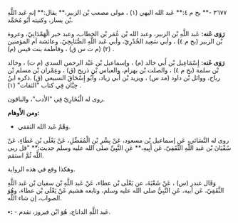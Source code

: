 ٣٦٧٧ -** بخ م ٤:** عَبد الله البهي (١) ، مولى مصعب بْن الزبير،** يقال:** إنه عَبد اللَّهِ بْن يسار، وكنيته أَبُو مُحَمَّد.

**رَوَى عَنه:** عَبد اللَّهِ بْن الزبير، وعبد الله بْن عُمَر بْن الخطاب، وعبد خير الْهَمْدَانِيّ، وعروة بْن الزبير (بخ م ٤) ، وأبي سَعِيد الخُدْرِيّ، وأبي عَبد اللَّهِ الصُّنَابِحِيّ، وعائشة أم المؤمنين (٢) (م ت س ق) ، وفاطمة بنت قيس (م) .

**رَوَى عَنه:** إِسْمَاعِيل بْن أَبي خالد (م) ، وإسماعيل بْن عَبْد الرحمن السدي (م ت) ، وخالد بْن سلمة (بخ م ٤) ، والصلت بْن بهرام، والعباس بْن ذريح (ق) ، وعِمْران بْن مسلم بْن رباح، ووائل بْن داود (مد س) ، ويزيد بْن أَبي زياد، وأَبُو إِسْحَاقَ السبيعي (ق) .ذكره ابنُ حِبَّان فِي كتاب "الثقات" (١) .

روى له الْبُخَارِيّ فِي "الأدب"، والباقون.

**ومن الأَوهام:**

- وَهْمٌ عَبد الله الثقفي.

روى له النَّسَائي، عَنِ إسماعيل بْن مسعود، عَنْ بِشْرِ بْنِ الْمُفَضِّلِ، عَنْ يَعْلَى بْنِ عَطَاءٍ، عَنْ سُفْيَانَ بْن عَبد اللَّهِ الثَّقَفِيّ، عَن أَبِيهِ،** عَنِ النَّبِيِّ صلى الله عليه وسلم حديث:** "قل ربي اللَّه ثُمَّ استقم.

وهكذا وقع في هذه الرواية.

وَقَال غندر (س) ، عَنْ شَعْبَةَ، عن يَعْلَى بْن عطاء، عَنْ عَبد اللَّهِ بْن سفيان بْن عَبد اللَّهِ الثَّقَفِيّ، عَن أبيه، عَنِ النَّبِيُّ صلى الله عليه وسلم، وتابعه هشيم عَنْ يَعْلَى بْن عطاء، وهُوَ الصواب، إن شاء اللَّه.

**•:** - عَبد اللَّهِ الداناج، هُوَ ابْن فيروز، تقدم.
